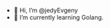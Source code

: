 - 👋 Hi, I’m @jedyEvgeny
- 🌱 I’m currently learning Golang.

<!---
jedyEvgeny/jedyEvgeny is a ✨ special ✨ repository because its `README.md` (this file) appears on your GitHub profile.
You can click the Preview link to take a look at your changes.
--->
